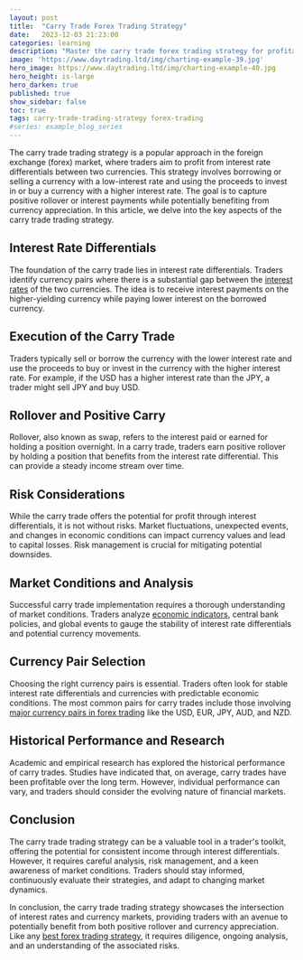```yaml
---
layout: post
title:  "Carry Trade Forex Trading Strategy"
date:   2023-12-03 21:23:00
categories: learning
description: "Master the carry trade forex trading strategy for profitable trading. Learn execution, risks, and historical performance. Your key to success."
image: 'https://www.daytrading.ltd/img/charting-example-39.jpg'
hero_image: https://www.daytrading.ltd/img/charting-example-40.jpg
hero_height: is-large
hero_darken: true
published: true
show_sidebar: false
toc: true
tags: carry-trade-trading-strategy forex-trading
#series: example_blog_series
---
```


<p>The carry trade trading strategy is a popular approach in the foreign exchange (forex) market, where traders aim to profit from interest rate differentials between two currencies. This strategy involves borrowing or selling a currency with a low-interest rate and using the proceeds to invest in or buy a currency with a higher interest rate. The goal is to capture positive rollover or interest payments while potentially benefiting from currency appreciation. In this article, we delve into the key aspects of the carry trade trading strategy.</p>

## Interest Rate Differentials
<p>The foundation of the carry trade lies in interest rate differentials. Traders identify currency pairs where there is a substantial gap between the <a href="https://www.daytrading.ltd/learning/interest-rates">interest rates</a> of the two currencies. The idea is to receive interest payments on the higher-yielding currency while paying lower interest on the borrowed currency.</p>

## Execution of the Carry Trade
<p>Traders typically sell or borrow the currency with the lower interest rate and use the proceeds to buy or invest in the currency with the higher interest rate. For example, if the USD has a higher interest rate than the JPY, a trader might sell JPY and buy USD.</p>

## Rollover and Positive Carry
<p>Rollover, also known as swap, refers to the interest paid or earned for holding a position overnight. In a carry trade, traders earn positive rollover by holding a position that benefits from the interest rate differential. This can provide a steady income stream over time.</p>

## Risk Considerations
<p>While the carry trade offers the potential for profit through interest differentials, it is not without risks. Market fluctuations, unexpected events, and changes in economic conditions can impact currency values and lead to capital losses. Risk management is crucial for mitigating potential downsides.</p>

## Market Conditions and Analysis
<p>Successful carry trade implementation requires a thorough understanding of market conditions. Traders analyze <a href="https://www.daytrading.ltd/learning/economic-indicators-in-forex-trading">economic indicators</a>, central bank policies, and global events to gauge the stability of interest rate differentials and potential currency movements.</p>
  
## Currency Pair Selection
<p>Choosing the right currency pairs is essential. Traders often look for stable interest rate differentials and currencies with predictable economic conditions. The most common pairs for carry trades include those involving <a href="https://www.daytrading.ltd/learning/major-currency-pairs-in-forex-trading">major currency pairs in forex trading</a> like the USD, EUR, JPY, AUD, and NZD.</p>

## Historical Performance and Research
<p>Academic and empirical research has explored the historical performance of carry trades. Studies have indicated that, on average, carry trades have been profitable over the long term. However, individual performance can vary, and traders should consider the evolving nature of financial markets.</p>

## Conclusion
<p>The carry trade trading strategy can be a valuable tool in a trader's toolkit, offering the potential for consistent income through interest differentials. However, it requires careful analysis, risk management, and a keen awareness of market conditions. Traders should stay informed, continuously evaluate their strategies, and adapt to changing market dynamics.</p>

<p>In conclusion, the carry trade trading strategy showcases the intersection of interest rates and currency markets, providing traders with an avenue to potentially benefit from both positive rollover and currency appreciation. Like any <a href="https://www.daytrading.ltd/learning/best-forex-trading-strategy">best forex trading strategy</a>, it requires diligence, ongoing analysis, and an understanding of the associated risks.</p>

<script type="application/ld+json">
{
  "@context": "https://schema.org",
  "@type": "FAQPage",
  "mainEntity": [
    {
      "@type": "Question",
      "name": "What is the carry trade trading strategy?",
      "acceptedAnswer": {
        "@type": "Answer",
        "text": "The carry trade trading strategy involves profiting from interest rate differentials between two currencies. Traders borrow or sell a low-interest-rate currency and invest in a higher-yielding one, aiming to capture positive rollover or interest payments."
      }
    },
    {
      "@type": "Question",
      "name": "How is the carry trade executed?",
      "acceptedAnswer": {
        "@type": "Answer",
        "text": "Traders typically sell or borrow the currency with the lower interest rate and use the proceeds to buy or invest in the currency with the higher interest rate."
      }
    },
    {
      "@type": "Question",
      "name": "What is rollover in the carry trade?",
      "acceptedAnswer": {
        "@type": "Answer",
        "text": "Rollover, or swap, refers to the interest paid or earned for holding a position overnight. In the carry trade, traders earn positive rollover by holding positions benefiting from interest rate differentials."
      }
    },
    {
      "@type": "Question",
      "name": "What are the risks associated with the carry trade?",
      "acceptedAnswer": {
        "@type": "Answer",
        "text": "While the carry trade offers profit potential, it involves risks such as market fluctuations, unexpected events, and changes in economic conditions. Effective risk management is crucial."
      }
    },
    {
      "@type": "Question",
      "name": "How do traders analyze market conditions for the carry trade?",
      "acceptedAnswer": {
        "@type": "Answer",
        "text": "Traders analyze economic indicators, central bank policies, and global events to gauge stability in interest rate differentials and potential currency movements."
      }
    },
    {
      "@type": "Question",
      "name": "Which currency pairs are commonly used in carry trades?",
      "acceptedAnswer": {
        "@type": "Answer",
        "text": "Common pairs for carry trades involve major currencies like USD, EUR, JPY, AUD, and NZD. Traders often choose pairs with stable interest rate differentials and predictable economic conditions."
      }
    },
    {
      "@type": "Question",
      "name": "What does historical research say about the carry trade?",
      "acceptedAnswer": {
        "@type": "Answer",
        "text": "Historical research suggests that, on average, carry trades have been profitable over the long term. However, individual performance can vary, and traders should consider the evolving nature of financial markets."
      }
    },
    {
      "@type": "Question",
      "name": "How can traders adapt and succeed with the carry trade trading strategy?",
      "acceptedAnswer": {
        "@type": "Answer",
        "text": "Traders should stay informed, conduct ongoing analysis, and adapt to changing market dynamics. Diligence, risk management, and an understanding of associated risks are essential for success."
      }
    }
  ]
}
</script>